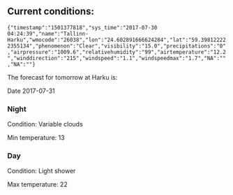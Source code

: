 ## Current conditions: 
 ``` {"timestamp":"1501377818","sys_time":"2017-07-30 04:24:39","name":"Tallinn-Harku","wmocode":"26038","lon":"24.602891666624284","lat":"59.398122222355134","phenomenon":"Clear","visibility":"15.0","precipitations":"0","airpressure":"1009.6","relativehumidity":"99","airtemperature":"12.2","winddirection":"215","windspeed":"1.1","windspeedmax":"1.7","NA":"","NA":""} ```

 The forecast for tomorrow at Harku is: 

Date 2017-07-31 

### Night 

Condition: Variable clouds 

Min temperature: 13 

### Day 

Condition: Light shower 

Max temperature: 22 

